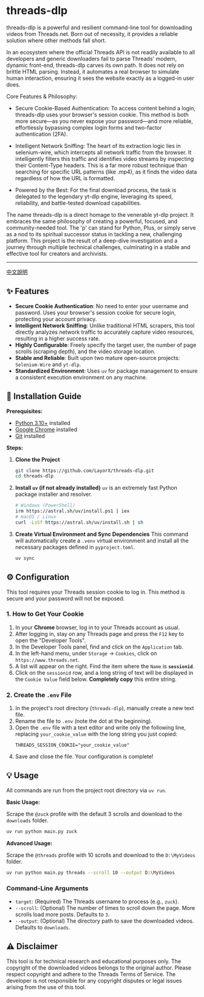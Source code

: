 # threads-dlp

threads-dlp is a powerful and resilient command-line tool for downloading videos from Threads.net. Born out of necessity, it provides a
reliable solution where other methods fall short.

In an ecosystem where the official Threads API is not readily available to all developers and generic downloaders fail to parse Threads'
modern, dynamic front-end, threads-dlp carves its own path. It does not rely on brittle HTML parsing. Instead, it automates a real browser
to simulate human interaction, ensuring it sees the website exactly as a logged-in user does.

Core Features & Philosophy:

 * Secure Cookie-Based Authentication: To access content behind a login, threads-dlp uses your browser's session cookie. This method is both
   more secure—as you never expose your password—and more reliable, effortlessly bypassing complex login forms and two-factor authentication
   (2FA).

 * Intelligent Network Sniffing: The heart of its extraction logic lies in selenium-wire, which intercepts all network traffic from the
   browser. It intelligently filters this traffic and identifies video streams by inspecting their Content-Type headers. This is a far more
   robust technique than searching for specific URL patterns (like .mp4), as it finds the video data regardless of how the URL is formatted.

 * Powered by the Best: For the final download process, the task is delegated to the legendary yt-dlp engine, leveraging its speed,
   reliability, and battle-tested download capabilities.

The name threads-dlp is a direct homage to the venerable yt-dlp project. It embraces the same philosophy of creating a powerful, focused,
and community-needed tool. The 'p' can stand for Python, Plus, or simply serve as a nod to its spiritual successor status in tackling a
new, challenging platform. This project is the result of a deep-dive investigation and a journey through multiple technical challenges,
culminating in a stable and effective tool for creators and archivists.

---

[中文說明](./README.md)

## ✨ Features

- **Secure Cookie Authentication**: No need to enter your username and password. Uses your browser's session cookie for secure login, protecting your account privacy.
- **Intelligent Network Sniffing**: Unlike traditional HTML scrapers, this tool directly analyzes network traffic to accurately capture video resources, resulting in a higher success rate.
- **Highly Configurable**: Freely specify the target user, the number of page scrolls (scraping depth), and the video storage location.
- **Stable and Reliable**: Built upon two mature open-source projects: `Selenium-Wire` and `yt-dlp`.
- **Standardized Environment**: Uses `uv` for package management to ensure a consistent execution environment on any machine.

## 🚀 Installation Guide

**Prerequisites:**
- [Python 3.10+](https://www.python.org/downloads/) installed
- [Google Chrome](https://www.google.com/chrome/) installed
- [Git](https://git-scm.com/downloads/) installed

**Steps:**

1.  **Clone the Project**
    ```bash
    git clone https://github.com/LayorX/threads-dlp.git
    cd threads-dlp
    ```

2.  **Install `uv` (if not already installed)**
    `uv` is an extremely fast Python package installer and resolver.
    ```bash
    # Windows (PowerShell)
    irm https://astral.sh/uv/install.ps1 | iex
    # macOS / Linux
    curl -LsSf https://astral.sh/uv/install.sh | sh
    ```

3.  **Create Virtual Environment and Sync Dependencies**
    This command will automatically create a `.venv` virtual environment and install all the necessary packages defined in `pyproject.toml`.
    ```bash
    uv sync
    ```

## ⚙️ Configuration

This tool requires your Threads session cookie to log in. This method is secure and your password will not be exposed.

### 1. How to Get Your Cookie

1.  In your **Chrome** browser, log in to your Threads account as usual.
2.  After logging in, stay on any Threads page and press the `F12` key to open the "Developer Tools".
3.  In the Developer Tools panel, find and click on the `Application` tab.
4.  In the left-hand menu, under `Storage` -> `Cookies`, click on `https://www.threads.net`.
5.  A list will appear on the right. Find the item where the `Name` is **`sessionid`**.
6.  Click on the `sessionid` row, and a long string of text will be displayed in the `Cookie Value` field below. **Completely copy** this entire string.

### 2. Create the `.env` File

1.  In the project's root directory (`threads-dlp`), manually create a new text file.
2.  Rename the file to `.env` (note the dot at the beginning).
3.  Open the `.env` file with a text editor and write only the following line, replacing `your_cookie_value` with the long string you just copied:
    ```
    THREADS_SESSION_COOKIE="your_cookie_value"
    ```
4.  Save and close the file. Your configuration is complete!

## 💡 Usage

All commands are run from the project root directory via `uv run`.

**Basic Usage:**

Scrape the `@zuck` profile with the default 3 scrolls and download to the `downloads` folder.
```bash
uv run python main.py zuck
```

**Advanced Usage:**

Scrape the `@threads` profile with 10 scrolls and download to the `D:\MyVideos` folder.
```bash
uv run python main.py threads --scroll 10 --output D:\MyVideos
```

### Command-Line Arguments

- `target`: (Required) The Threads username to process (e.g., `zuck`).
- `--scroll`: (Optional) The number of times to scroll down the page. More scrolls load more posts. Defaults to `3`.
- `--output`: (Optional) The directory path to save the downloaded videos. Defaults to `downloads`.

## ⚠️ Disclaimer

This tool is for technical research and educational purposes only. The copyright of the downloaded videos belongs to the original author. Please respect copyright and adhere to the Threads Terms of Service. The developer is not responsible for any copyright disputes or legal issues arising from the use of this tool.
